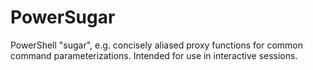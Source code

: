 # PowerSugar

PowerShell "sugar", e.g. concisely aliased proxy functions for common command parameterizations.
Intended for use in interactive sessions.
